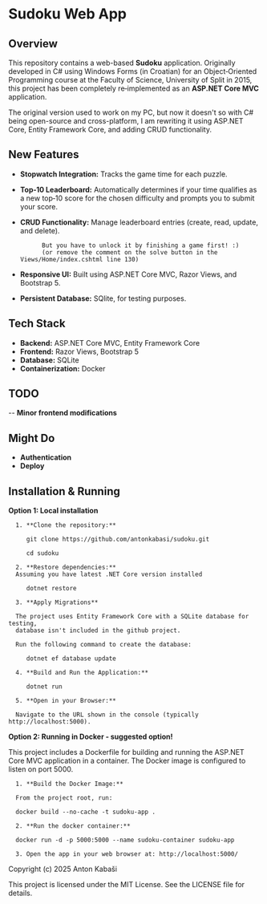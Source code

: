 # Sudoku Web App

## Overview

This repository contains a web-based **Sudoku** application. Originally developed in C# using Windows Forms 
(in Croatian) for an Object‑Oriented Programming course at the Faculty of Science, University of Split in 2015, 
this project has been completely re‑implemented as an **ASP.NET Core MVC** application.

The original version used to work on my PC, but now it doesn't so with C# being open-source and cross-platform, 
I am rewriting it using ASP.NET Core, Entity Framework Core, and adding CRUD functionality.

## New Features

- **Stopwatch Integration:** Tracks the game time for each puzzle.
- **Top‑10 Leaderboard:** Automatically determines if your time qualifies as a new top‑10 score for the chosen difficulty and prompts you to submit your score.
- **CRUD Functionality:** Manage leaderboard entries (create, read, update, and delete). 
                        
            But you have to unlock it by finishing a game first! :)
            (or remove the comment on the solve button in the Views/Home/index.cshtml line 130)

- **Responsive UI:** Built using ASP.NET Core MVC, Razor Views, and Bootstrap 5. 
- **Persistent Database:** SQlite, for testing purposes.

## Tech Stack

- **Backend:** ASP.NET Core MVC, Entity Framework Core
- **Frontend:** Razor Views, Bootstrap 5
- **Database:** SQLite
- **Containerization:** Docker

## TODO
-- **Minor frontend modifications**

## Might Do
- **Authentication**
- **Deploy**

## Installation & Running

   **Option 1: Local installation**

      1. **Clone the repository:**

         git clone https://github.com/antonkabasi/sudoku.git

         cd sudoku

      2. **Restore dependencies:**
      Assuming you have latest .NET Core version installed 

         dotnet restore

      3. **Apply Migrations**

      The project uses Entity Framework Core with a SQLite database for testing, 
      database isn't included in the github project.
      
      Run the following command to create the database:

         dotnet ef database update

      4. **Build and Run the Application:**

         dotnet run

      5. **Open in your Browser:**

      Navigate to the URL shown in the console (typically http://localhost:5000).

   **Option 2: Running in Docker - suggested option!**

   This project includes a Dockerfile for building and running the ASP.NET Core MVC application in a container. The Docker image is configured to listen on port 5000.

      1. **Build the Docker Image:**

      From the project root, run:

      docker build --no-cache -t sudoku-app .

      2. **Run the docker container:**

      docker run -d -p 5000:5000 --name sudoku-container sudoku-app

      3. Open the app in your web browser at: http://localhost:5000/


Copyright (c) 2025 Anton Kabaši

This project is licensed under the MIT License. See the LICENSE file for details.